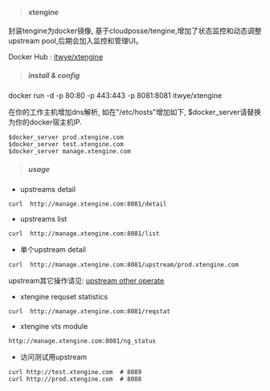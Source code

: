 > #### xtengine

封装tengine为docker镜像, 基于cloudposse/tengine,增加了状态监控和动态调整upstream pool,后期会加入监控和管理UI。

Docker Hub :  [itwye/xtengine](https://hub.docker.com/r/itwye/xtengine/)

> ##### install & config

docker run -d -p 80:80 -p 443:443 -p 8081:8081  itwye/xtengine

在你的工作主机增加dns解析, 如在"/etc/hosts"增加如下, $docker_server请替换为你的docker宿主机IP.

```
$docker_server prod.xtengine.com
$docker_server test.xtengine.com
$docker_server manage.xtengine.com
```

> ##### usage

- upstreams detail 
```
curl  http://manage.xtengine.com:8081/detail
```
- upstreams list
```
curl  http://manage.xtengine.com:8081/list
```
- 单个upstream detail
```
curl  http://manage.xtengine.com:8081/upstream/prod.xtengine.com
```

upstream其它操作请见:  [upstream other operate](http://tengine.taobao.org/document/http_dyups.html)

- xtengine requset statistics
```
curl  http://manage.xtengine.com:8081/reqstat
```
- xtengine vts module
```
http://manage.xtengine.com:8081/ng_status
```
- 访问测试用upstream
```
curl http://test.xtengine.com  # 8089
curl http://prod.xtengine.com  # 8088
```





